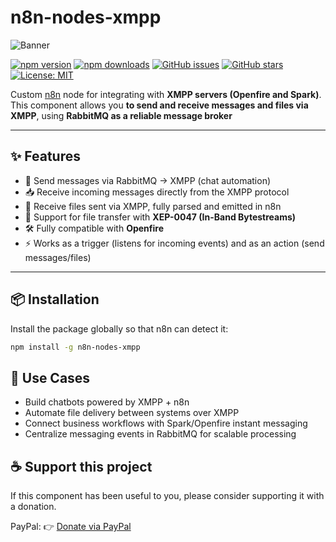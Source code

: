 # n8n-nodes-xmpp

![Banner](https://user-images.githubusercontent.com/10284570/173569848-c624317f-42b1-45a6-ab09-f0ea3c247648.png)

[![npm version](https://img.shields.io/npm/v/n8n-nodes-xmpp.svg)](https://www.npmjs.com/package/n8n-nodes-xmpp)
[![npm downloads](https://img.shields.io/npm/dt/n8n-nodes-xmpp.svg)](https://www.npmjs.com/package/n8n-nodes-xmpp)
[![GitHub issues](https://img.shields.io/github/issues/thiagovazzoler/n8n-nodes-xmpp.svg)](https://github.com/thiagovazzoler/n8n-nodes-xmpp/issues)
[![GitHub stars](https://img.shields.io/github/stars/thiagovazzoler/n8n-nodes-xmpp.svg)](https://github.com/thiagovazzoler/n8n-nodes-xmpp/stargazers)
[![License: MIT](https://img.shields.io/badge/License-MIT-yellow.svg)](LICENSE)

Custom [n8n](https://n8n.io) node for integrating with **XMPP servers (Openfire and Spark)**. 
This component allows you **to send and receive messages and files via XMPP**, using **RabbitMQ as a reliable message broker**

---

## ✨ Features
- 🔄 Send messages via RabbitMQ → XMPP (chat automation)
- 📥 Receive incoming messages directly from the XMPP protocol
- 📂 Receive files sent via XMPP, fully parsed and emitted in n8n
- 📎 Support for file transfer with **XEP-0047 (In-Band Bytestreams)** 
- 🛠️ Fully compatible with **Openfire**     
- ⚡ Works as a trigger (listens for incoming events) and as an action (send messages/files)

---

## 📦 Installation

Install the package globally so that n8n can detect it:

```bash
npm install -g n8n-nodes-xmpp
```

## 🚀 Use Cases

 - Build chatbots powered by XMPP + n8n
 - Automate file delivery between systems over XMPP
 - Connect business workflows with Spark/Openfire instant messaging
 - Centralize messaging events in RabbitMQ for scalable processing

## ☕ Support this project

If this component has been useful to you, please consider supporting it with a donation.

PayPal: 👉 [Donate via PayPal](https://www.paypal.com/donate/?hosted_button_id=EWDNREWUM43U4)